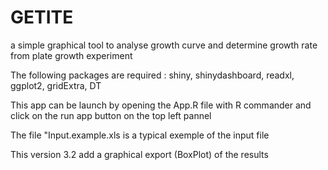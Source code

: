 # GETITE
a simple graphical tool to analyse growth curve and determine growth rate from plate growth experiment

The following packages are required : shiny, shinydashboard, readxl, ggplot2, gridExtra, DT

This app can be launch by opening the App.R file with R commander and click on the run app button 
on the top left pannel

The file "Input.example.xls is a typical exemple of the input file

This version 3.2 add a graphical export (BoxPlot) of the results
